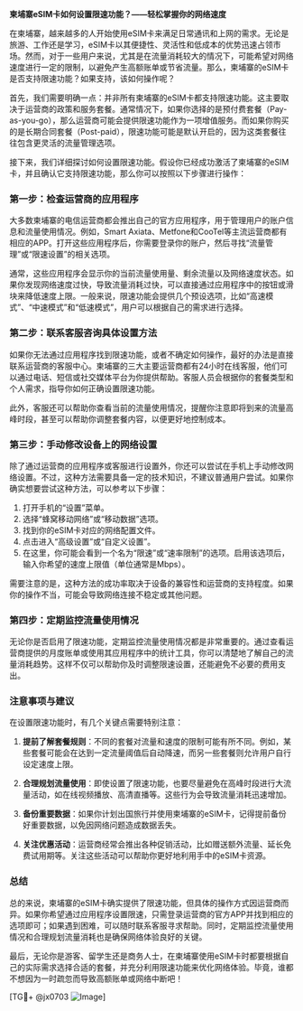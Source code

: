 **柬埔寨eSIM卡如何设置限速功能？——轻松掌握你的网络速度**

在柬埔寨，越来越多的人开始使用eSIM卡来满足日常通讯和上网的需求。无论是旅游、工作还是学习，eSIM卡以其便捷性、灵活性和低成本的优势迅速占领市场。然而，对于一些用户来说，尤其是在流量消耗较大的情况下，可能希望对网络速度进行一定的限制，以避免产生高额账单或节省流量。那么，柬埔寨的eSIM卡是否支持限速功能？如果支持，该如何操作呢？

首先，我们需要明确一点：并非所有柬埔寨的eSIM卡都支持限速功能。这主要取决于运营商的政策和服务套餐。通常情况下，如果你选择的是预付费套餐（Pay-as-you-go），那么运营商可能会提供限速功能作为一项增值服务。而如果你购买的是长期合同套餐（Post-paid），限速功能可能是默认开启的，因为这类套餐往往包含更灵活的流量管理选项。

接下来，我们详细探讨如何设置限速功能。假设你已经成功激活了柬埔寨的eSIM卡，并且确认它支持限速功能，那么你可以按照以下步骤进行操作：

### **第一步：检查运营商的应用程序**
大多数柬埔寨的电信运营商都会推出自己的官方应用程序，用于管理用户的账户信息和流量使用情况。例如，Smart Axiata、Metfone和CooTel等主流运营商都有相应的APP。打开这些应用程序后，你需要登录你的账户，然后寻找“流量管理”或“限速设置”的相关选项。

通常，这些应用程序会显示你的当前流量使用量、剩余流量以及网络速度状态。如果你发现网络速度过快，导致流量消耗过快，可以直接通过应用程序中的按钮或滑块来降低速度上限。一般来说，限速功能会提供几个预设选项，比如“高速模式”、“中速模式”和“低速模式”，用户可以根据自己的需求进行选择。

### **第二步：联系客服咨询具体设置方法**
如果你无法通过应用程序找到限速功能，或者不确定如何操作，最好的办法是直接联系运营商的客服中心。柬埔寨的三大主要运营商都有24小时在线客服，他们可以通过电话、短信或社交媒体平台为你提供帮助。客服人员会根据你的套餐类型和个人需求，指导你如何正确设置限速功能。

此外，客服还可以帮助你查看当前的流量使用情况，提醒你注意即将到来的流量高峰时段，甚至可以帮助你调整套餐内容，以便更好地控制成本。

### **第三步：手动修改设备上的网络设置**
除了通过运营商的应用程序或客服进行设置外，你还可以尝试在手机上手动修改网络设置。不过，这种方法需要具备一定的技术知识，不建议普通用户尝试。如果你确实想要尝试这种方法，可以参考以下步骤：

1. 打开手机的“设置”菜单。
2. 选择“蜂窝移动网络”或“移动数据”选项。
3. 找到你的eSIM卡对应的网络配置文件。
4. 点击进入“高级设置”或“自定义设置”。
5. 在这里，你可能会看到一个名为“限速”或“速率限制”的选项。启用该选项后，输入你希望的速度上限值（单位通常是Mbps）。

需要注意的是，这种方法的成功率取决于设备的兼容性和运营商的支持程度。如果你的操作不当，可能会导致网络连接不稳定或其他问题。

### **第四步：定期监控流量使用情况**
无论你是否启用了限速功能，定期监控流量使用情况都是非常重要的。通过查看运营商提供的月度账单或使用其应用程序中的统计工具，你可以清楚地了解自己的流量消耗趋势。这样不仅可以帮助你及时调整限速设置，还能避免不必要的费用支出。

### **注意事项与建议**
在设置限速功能时，有几个关键点需要特别注意：

1. **提前了解套餐规则**：不同的套餐对流量和速度的限制可能有所不同。例如，某些套餐可能会在达到一定流量阈值后自动降速，而另一些套餐则允许用户自行设定速度上限。
   
2. **合理规划流量使用**：即使设置了限速功能，也要尽量避免在高峰时段进行大流量活动，如在线视频播放、高清直播等。这些行为会导致流量消耗迅速增加。

3. **备份重要数据**：如果你计划出国旅行并使用柬埔寨的eSIM卡，记得提前备份好重要数据，以免因网络问题造成数据丢失。

4. **关注优惠活动**：运营商经常会推出各种促销活动，比如赠送额外流量、延长免费试用期等。关注这些活动可以帮助你更好地利用手中的eSIM卡资源。

### **总结**
总的来说，柬埔寨的eSIM卡确实提供了限速功能，但具体的操作方式因运营商而异。如果你希望通过应用程序设置限速，只需登录运营商的官方APP并找到相应的选项即可；如果遇到困难，可以随时联系客服寻求帮助。同时，定期监控流量使用情况和合理规划流量消耗也是确保网络体验良好的关键。

最后，无论你是游客、留学生还是商务人士，在柬埔寨使用eSIM卡时都要根据自己的实际需求选择合适的套餐，并充分利用限速功能来优化网络体验。毕竟，谁都不想因为一时疏忽而导致高额账单或网络中断吧！

[TG💪+ @jx0703 ![Image](https://github.com/user-attachments/assets/dbca1d08-cadb-493c-b0ec-ad6f7a83f270)]